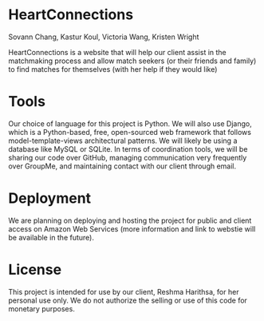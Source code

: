 # HeartConnections

Sovann Chang, Kastur Koul, Victoria Wang, Kristen Wright

HeartConnections is a website that will help our client assist in the matchmaking process and allow match seekers (or their friends and family) to find matches for themselves (with her help if they would like)

# Tools
Our choice of language for this project is Python. We will also use Django, which is a Python-based, free, open-sourced web framework that follows model-template-views architectural patterns. We will likely be using a database like MySQL or SQLite. In terms of coordination tools, we will be sharing our code over GitHub, managing communication very frequently over GroupMe, and maintaining contact with our client through email. 

# Deployment 
We are planning on deploying and hosting the project for public and client access on Amazon Web Services (more information and link to webstie will be available in the future).

# License
This project is intended for use by our client, Reshma Harithsa, for her personal use only. We do not authorize the selling or use of this code for monetary purposes. 


